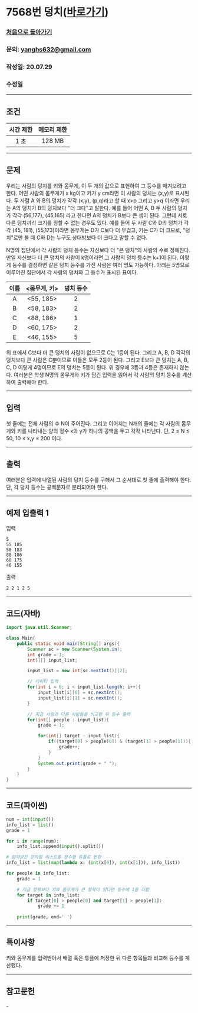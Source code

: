 # 7568번 덩치([바로가기](https://www.acmicpc.net/problem/7568))

### [처음으로 돌아가기](../README.md)
### 문의: yanghs632@gmail.com
### 작성일: 20.07.29
### 수정일

---
## 조건
시간 제한|메모리 제한|
:---:|:---:
1 초|128 MB

---
## 문제
우리는 사람의 덩치를 키와 몸무게, 이 두 개의 값으로 표현하여 그 등수를 매겨보려고 한다. 어떤 사람의 몸무게가 x kg이고 키가 y cm라면 이 사람의 덩치는 (x,y)로 표시된다. 두 사람 A 와 B의 덩치가 각각 (x,y), (p,q)라고 할 때 x>p 그리고 y>q 이라면 우리는 A의 덩치가 B의 덩치보다 "더 크다"고 말한다. 예를 들어 어떤 A, B 두 사람의 덩치가 각각 (56,177), (45,165) 라고 한다면 A의 덩치가 B보다 큰 셈이 된다. 그런데 서로 다른 덩치끼리 크기를 정할 수 없는 경우도 있다. 예를 들어 두 사람 C와 D의 덩치가 각각 (45, 181), (55,173)이라면 몸무게는 D가 C보다 더 무겁고, 키는 C가 더 크므로, "덩치"로만 볼 때 C와 D는 누구도 상대방보다 더 크다고 말할 수 없다.

N명의 집단에서 각 사람의 덩치 등수는 자신보다 더 "큰 덩치"의 사람의 수로 정해진다. 만일 자신보다 더 큰 덩치의 사람이 k명이라면 그 사람의 덩치 등수는 k+1이 된다. 이렇게 등수를 결정하면 같은 덩치 등수를 가진 사람은 여러 명도 가능하다. 아래는 5명으로 이루어진 집단에서 각 사람의 덩치와 그 등수가 표시된 표이다.

이름|<몸무게, 키>|덩치 등수
:---:|:---:|:---:
A|<55, 185>|2
B|<58, 183>|2
C|<88, 186>|1
D|<60, 175>|2
E|<46, 155>|5

위 표에서 C보다 더 큰 덩치의 사람이 없으므로 C는 1등이 된다. 그리고 A, B, D 각각의 덩치보다 큰 사람은 C뿐이므로 이들은 모두 2등이 된다. 그리고 E보다 큰 덩치는 A, B, C, D 이렇게 4명이므로 E의 덩치는 5등이 된다. 위 경우에 3등과 4등은 존재하지 않는다. 여러분은 학생 N명의 몸무게와 키가 담긴 입력을 읽어서 각 사람의 덩치 등수를 계산하여 출력해야 한다.

---
## 입력
첫 줄에는 전체 사람의 수 N이 주어진다. 그리고 이어지는 N개의 줄에는 각 사람의 몸무게와 키를 나타내는 양의 정수 x와 y가 하나의 공백을 두고 각각 나타난다. 단, 2 ≤ N ≤ 50, 10 ≤ x,y ≤ 200 이다.

---
## 출력
여러분은 입력에 나열된 사람의 덩치 등수를 구해서 그 순서대로 첫 줄에 출력해야 한다. 단, 각 덩치 등수는 공백문자로 분리되어야 한다.

---
## 예제 입출력 1
입력
```
5
55 185
58 183
88 186
60 175
46 155
```

출력
```
2 2 1 2 5
```

---
## 코드(자바)
```java
import java.util.Scanner;

class Main{
    public static void main(String[] args){
        Scanner sc = new Scanner(System.in);
        int grade = 1;
        int[][] input_list;

        input_list = new int[sc.nextInt()][2];

        // 데이터 입력
        for(int i = 0; i < input_list.length; i++){
            input_list[i][0] = sc.nextInt();
            input_list[i][1] = sc.nextInt();
        }

        // 지금 사람과 다른 사람들을 비교한 뒤 등수 출력
        for(int[] people : input_list){
            grade = 1;

            for(int[] target : input_list){
                if((target[0] > people[0]) & (target[1] > people[1])){
                    grade++;
                }
            }
            System.out.print(grade + " ");
        }
    }
}
```

---
## 코드(파이썬)
```python
num = int(input())
info_list = list()
grade = 1

for i in range(num):
    info_list.append(input().split())

# 입력받은 문자열 리스트를 정수형 튜플로 변환
info_list = list(map(lambda x: (int(x[0]), int(x[1])), info_list))

for people in info_list:
    grade = 1

    # 지금 항목보다 키와 몸무게가 큰 항목이 있다면 등수에 1을 더함
    for target in info_list:
        if target[0] > people[0] and target[1] > people[1]:
            grade += 1
    
    print(grade, end=' ')
```

---
## 특이사항
키와 몸무게를 입력받아서 배열 혹은 튜플에 저장한 뒤 다른 항목들과 비교해 등수를 계산했다.

---
## 참고문헌
\-